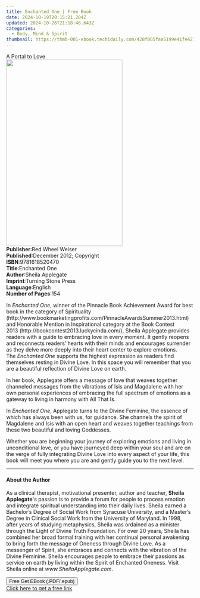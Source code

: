 ```yaml
---
title: Enchanted One | Free Book
date: 2024-10-19T20:15:21.204Z
updated: 2024-10-26T21:18:46.643Z
categories:
  - Body, Mind & Spirit
thumbnail: https://thmb-001-ebook.techidaily.com/428f005faa5199e41fe42175d02375adf1548d268e7785940590e0f408dc3e2e.jpg
---
```

<main id="book-container">
  <div class="flex flex-col">
    <div class="book-brief flex-1 py-6 px-4 sm:p-6 md:py-10 md:px-8">
      <!-- brief-->
      <div class="book-brief-main">A Portal to Love</div>
    </div>
    <div
      class="book-meta-info flex-1 grid gap-4 col-start-1 col-end-3 row-start-1 sm:mb-6 sm:grid-cols-4 lg:gap-6 lg:col-start-2 lg:row-end-6 lg:row-span-6 lg:mb-0"
    >
      <div
        class="book-meta-info-left place-content-center mt-4 p-4 text-sm leading-6 col-start-2 col-span-2 dark:text-slate-400"
      >
        <img
          class="w-full h-500 object-cover rounded-lg sm:h-255 sm:col-span-2 lg:col-span-full"
          src="https://img-001-ebook.techidaily.com/08ab50165d0653644f168b582281d98a0c1bf7d7ffe355788e384415b1a3969c.jpg"
          alt=""
          width="312"
          height="500"
        />
      </div>
      <div
        class="book-meta-info-right mt-2 col-start-1 row-start-2 col-span-3 self-center"
      >
        <!-- meta data  -->
        <div class="flex flex-col px-4 md:px-8">
          <div class="flex-1">
            <strong>Publisher</strong>:<span class="px-2"
              >Red Wheel Weiser</span
            >
          </div>
          <div class="flex-1">
            <strong>Published</strong>:<span class="px-2"
              >December 2012; Copyright</span
            >
          </div>
          <div class="flex-1">
            <strong>ISBN</strong>:<span class="px-2">9781618520470</span>
          </div>
          <div class="flex-1">
            <strong>Title</strong>:<span class="px-2">Enchanted One</span>
          </div>
          <div class="flex-1">
            <strong>Author</strong>:<span class="px-2">Sheila Applegate</span>
          </div>
          <div class="flex-1">
            <strong>Imprint</strong>:<span class="px-2"
              >Turning Stone Press</span
            >
          </div>
          <div class="flex-1">
            <strong>Language</strong>:<span class="px-2">English</span>
          </div>
          <div class="flex-1">
            <strong>Number of Pages</strong>:<span class="px-2">154</span>
          </div>
        </div>
      </div>
    </div>
    <div class="book-description flex-1 py-6 px-4 sm:p-6 md:py-10 md:px-8">
      <div class="book-description-main">
        <div accordion-content="" id="description">
          <p>
            In&nbsp;<i>Enchanted One</i>, winner of the Pinnacle Book
            Achievement Award for best book in the category of Spirituality
            (http://www.bookmarketingprofits.com/PinnacleAwardsSummer2013.html)
            and Honorable Mention in Inspirational category at the Book Contest
            2013&nbsp;(http://bookcontest2013.luckycinda.com/),&nbsp;Sheila
            Applegate provides readers with a guide to embracing love in every
            moment. It gently reopens and reconnects readers’ hearts with their
            minds and encourages surrender as they delve more deeply into their
            heart center to explore emotions. The&nbsp;<i>Enchanted One</i
            >&nbsp;supports the highest expression as readers find themselves
            resting in Divine Love. In this space you will remember that you are
            a beautiful reflection of Divine Love on earth.
          </p>
          <p>
            In her book, Applegate offers a message of love that weaves together
            channeled messages from the vibrations of Isis and Magdalene with
            her own personal experiences of embracing the full spectrum of
            emotions as a gateway to living in harmony with All That Is.
          </p>
          <p></p>
          <p>
            In&nbsp;<i>Enchanted One</i>, Applegate turns to the Divine
            Feminine, the essence of which has always been with us, for
            guidance. She channels the spirit of Magdalene and Isis with an open
            heart and weaves together teachings from these two beautiful and
            loving Goddesses.
          </p>
          <p>
            Whether you are beginning your journey of exploring emotions and
            living in unconditional love, or you have journeyed deep within your
            soul and are on the verge of fully integrating Divine Love into
            every aspect of your life, this book will meet you where you are and
            gently guide you to the next level.
          </p>
        </div>
        <div class="accordion-fader"></div>
      </div>
    </div>
    <div class="book-excerpts flex-1 py-6 px-4 sm:p-6 md:py-10 md:px-8">
      <!-- excerpts-->
      <div class="book-excerpts-main">
        <hr />
        <h4 class="placeholder placeholder-heading">
          <span>About the Author</span>
        </h4>
        <p></p>
        <p>
          As a clinical therapist, motivational presenter, author and teacher,
          <b>Sheila Applegate</b>'s passion is to provide a forum for people to
          process emotion and integrate spiritual understanding into their daily
          lives.&nbsp;Sheila earned a Bachelor’s Degree of Social Work from
          Syracuse University, and a Master’s Degree in Clinical Social Work
          from the University of Maryland. In 1998, after years of studying
          metaphysics, Sheila was ordained as a minister through the Light of
          Divine Truth Foundation.&nbsp;For over 20 years, Sheila has combined
          her broad formal training with her continual personal awakening to
          bring forth the message of Oneness through Divine Love. As a messenger
          of Spirit, she embraces and connects with the vibration of the Divine
          Feminine. Sheila encourages people to embrace their passions as
          service on earth by living within the Spirit of Enchanted
          Oneness.&nbsp;Visit Sheila online at<i> www.SheilaApplegate.com</i>.
        </p>
        <p></p>
      </div>
    </div>
    <div
      class="book-about-author flex-1 py-6 px-4 sm:p-6 md:py-10 md:px-8"
    ></div>
    <div class="book-free-get flex-1 py-6 px-4 sm:p-6 md:py-10 md:px-8">
      <button
        id="btn-free-get"
        class="bg-blue-500 hover:bg-blue-700 text-white font-bold py-2 px-4 rounded"
      >
        Free Get EBook (.PDF/.epub)
      </button>
      <div id="countdown-display" class="px-2 text-lg mt-2"></div>
      <a
        id="free-link"
        class="hidden bg-blue-500 hover:bg-blue-700 text-white font-bold py-2 px-4 rounded"
        href="https://www.ebooks.com/en-us/book/1124117/enchanted-one/sheila-applegate/"
        target="_blank"
        >Click here to get a free link</a
      >
    </div>
    <script>
      let countdownTime = 0;
      let countdownInterval = null;
      document
        .getElementById('btn-free-get')
        .addEventListener('click', startCountdown);
      function startCountdown() {
        countdownTime = new Date().getTime() + 60000 * 3;
        countdownInterval = setInterval(updateCountdown, 1000);
        document.getElementById('btn-free-get').disabled = true;
        document
          .getElementById('btn-free-get')
          .classList.add('bg-gray-500', 'cursor-not-allowed');
      }
      function updateCountdown() {
        let currentTime = new Date().getTime();
        let timeLeft = countdownTime - currentTime;
        let secondsLeft = Math.floor(timeLeft / 1000);
        document.getElementById('countdown-display').innerHTML =
          `Remaining time: ${secondsLeft} seconds.`;
        if (secondsLeft <= 0) {
          clearInterval(countdownInterval);
          document.getElementById('btn-free-get').classList.add('hidden');
          document.getElementById('free-link').classList.remove('hidden');
          document.getElementById('countdown-display').innerHTML = '';
        }
      }
    </script>
  </div>
</main>

<ins class="adsbygoogle"
      style="display:block"
      data-ad-client="ca-pub-7571918770474297"
      data-ad-slot="8358498916"
      data-ad-format="auto"
      data-full-width-responsive="true"></ins>
    